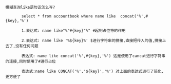     模糊查询like语句该怎么写?

           select * from accountbook where name like  concat('%',#{key},'%')

           1.表达式: name like"%"#{key}"%" #起到占位符的作用

           2.表达式: name like '%${key}%' $进行字符串的拼接,直接把传入的值,拼接上去了,没有任何问题

           表达式: name like concat('%',#{key},'%') 这是使用了cancat进行字符串的连接,同时使用了#进行占位

           表达式:name like CONCAT('%','${key}','%') 对上面的表达式进行了简化,更方便了